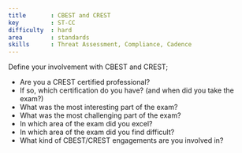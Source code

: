 ```yaml
---
title       : CBEST and CREST
key         : ST-CC
difficulty  : hard
area        : standards
skills      : Threat Assessment, Compliance, Cadence
---
```


Define your involvement with CBEST and CREST;

 - Are you a CREST certified professional?
  - If so, which certification do you have? (and when did you take the exam?)
  - What was the most interesting part of the exam?
  - What was the most challenging part of the exam?
  - In which area of the exam did you excel?
  - In which area of the exam did you find difficult?
 - What kind of CBEST/CREST engagements are you involved in?
